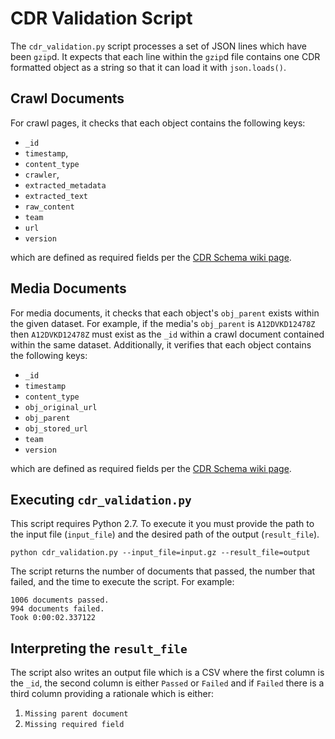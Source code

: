 # CDR Validation Script
The `cdr_validation.py` script processes a set of JSON lines which have been `gzip`d. It expects that each line within the `gzip`d file contains one CDR formatted object as a string so that it can load it with `json.loads()`. 

## Crawl Documents
For crawl pages, it checks that each object contains the following keys:

* `_id`
* `timestamp`,
* `content_type`
* `crawler`,
* `extracted_metadata`
* `extracted_text`
* `raw_content`
* `team`
* `url`
* `version`

which are defined as required fields per the [CDR Schema wiki page](https://memexproxy.com/wiki/display/MPM/CDR+Schema).

## Media Documents
For media documents, it checks that each object's `obj_parent` exists within the given dataset. For example, if the media's `obj_parent` is `A12DVKD12478Z` then `A12DVKD12478Z` must exist as the `_id` within a crawl document contained within the same dataset. Additionally, it verifies that each object contains the following keys:

* `_id`
* `timestamp`
* `content_type`
* `obj_original_url`
* `obj_parent`
* `obj_stored_url`
* `team`
* `version`

which are defined as required fields per the [CDR Schema wiki page](https://memexproxy.com/wiki/display/MPM/CDR+Schema).

## Executing `cdr_validation.py`
This script requires Python 2.7. To execute it you must provide the path to the input file (`input_file`) and the desired path of the output (`result_file`).

```
python cdr_validation.py --input_file=input.gz --result_file=output
```

The script returns the number of documents that passed, the number that failed, and the time to execute the script. For example:

```
1006 documents passed.
994 documents failed.
Took 0:00:02.337122
```

## Interpreting the `result_file`
The script also writes an output file which is a CSV where the first column is the `_id`, the second column is either `Passed` or `Failed` and if `Failed` there is a third column providing a rationale which is either:

1. `Missing parent document`
2. `Missing required field`